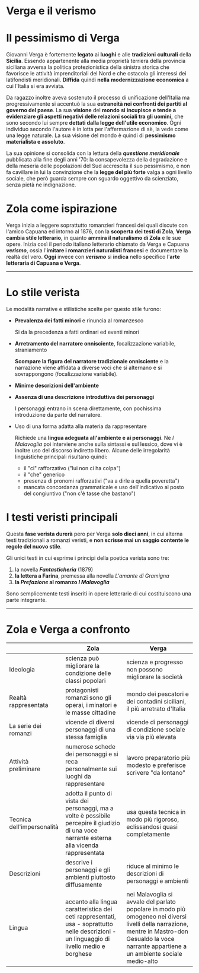 # Verga e il verismo

# Il pessimismo di Verga

Giovanni Verga è fortemente **legato** ai **luoghi** e alle **tradizioni** **culturali** della **Sicilia**. Essendo appartenente alla media proprietà terriera della provincia siciliana avversa la politica protezionistica della sinistra storica che favorisce le attività imprenditoriali del Nord e che ostacola gli interessi dei latifondisti meridionali. **Diffida** quindi **nella** **modernizzazione** **economica** a cui l'Italia si era avviata.

Da ragazzo inoltre aveva sostenuto il processo di unificazione dell'Italia ma progressivamente si accentuò la sua **estraneità nei confronti dei partiti al governo del paese**. La sua **visione** del **mondo** **si** **incupisce** **e tende a evidenziare gli aspetti negativi delle relazioni sociali tra gli uomini,** che sono secondo lui sempre **dettati dalla legge dell'utile economico**. Ogni individuo secondo l'autore è in lotta per l'affermazione di sè, la vede come una legge naturale. La sua visione del mondo è quindi di **pessimismo materialista e assoluto**.

La sua opinione si consolida con la lettura della ***questione meridionale*** pubblicata alla fine degli anni '70: la consapevolezza della degradazione e della meseria delle popolazioni del Sud accrescita il suo pessimismo, e non fa cavillare in lui la convinzione che la **legge del più forte** valga a ogni livello sociale, che però guarda sempre con sguardo oggettivo da scienziato, senza pietà ne indignazione.

# Zola come ispirazione

Verga inizia a leggere soprattutto romanzieri francesi dei quali discute con l'amico Capuana ed intorno al 1876, con la **scoperta dei testi di Zola**, **Verga cambia stile letterario**, in quanto **ammira il naturalismo di Zola** e le sue opere. Inizia così il periodo italiano letterario chiamato da Verga e Capuana ***verismo***, ossia l'**imitare i romanzieri naturalisti francesi** e documentare la realtà del vero. **Oggi** invece con ***verismo*** si **indica** nello specifico l'**arte letteraria di Capuana e Verga**.

---

# Lo stile verista

Le modalità narrative e stilistiche scelte per questo stile furono:

- **Prevalenza dei fatti minori** e rinuncia al romanzesco
    
    Si da la precedenza a fatti ordinari ed eventi minori
    
- **Arretramento del narratore onnisciente**, focalizzazione variabile, straniamento
    
    **Scompare la figura del narratore tradizionale onnisciente** e la narrazione viene affidata a diverse voci che si alternano e si sovrappongono (focalizzazione variabile).
    
- **Minime descrizioni dell'ambiente**
    
    
- **Assenza di una descrizione introduttiva dei personaggi**
    
    I personaggi entrano in scena direttamente, con pochissima introduzione da parte del narratore.
    
- Uso di una forma adatta alla materia da rappresentare
    
    Richiede una **lingua adeguata all'ambiente e ai personaggi**.
    Ne *I Malavoglia* poi interviene anche sulla sintassi e sul lessico, dove vi è inoltre uso del discorso indiretto libero. Alcune delle irregolarità linguistiche principali risultano quindi:
    
    - il "ci" rafforzativo ("lui non ci ha colpa")
    - il "che" generico
    - presenza di pronomi rafforzativi ("va a dirle a quella poveretta")
    - mancata concordanza grammaticale e uso dell'indicativo al posto del congiuntivo ("non c'è tasse che bastano")

# I testi veristi principali

Questa **fase verista durerà** pero per Verga **solo dieci anni**, in cui alterna testi tradizionali a romanzi veristi, e **non scrisse mai un saggio contente le regole del nuovo stile**.

Gli unici testi in cui esprime i principi della poetica verista sono tre:

1. la novella ***Fantasticheria*** (1879)
2. **la lettera a Farina**, premessa alla novella *L'amante di Gramigna*
3. **la *Prefazione* al romanzo *I Malavoglia***

Sono semplicemente testi inseriti in opere letterarie di cui costituiscono una parte integrante.

---

# Zola e Verga a confronto

|  | Zola | Verga |
| --- | --- | --- |
| Ideologia | scienza può migliorare la condizione delle classi popolari | scienza e progresso non possono migliorare la società |
| Realtà rappresentata | protagonisti romanzi sono gli operai, i minatori e  le masse cittadine | mondo dei pescatori e dei contadini siciliani, il più arretrato d'Italia |
| La serie dei romanzi | vicende di diversi personaggi di una stessa famiglia | vicende di personaggi di condizione sociale via via più elevata |
| Attività preliminare | numerose schede dei personaggi e si reca personalmente sui luoghi da rappresentare | lavoro preparatorio più modesto e preferisce scrivere "da lontano" |
| Tecnica dell'impersonalità | adotta il punto di vista dei personaggi, ma a volte è possibile percepire il giudizio di una voce narrante esterna alla vicenda rappresentata | usa questa tecnica in modo più rigoroso, eclissandosi quasi completamente |
| Descrizioni | descrive i personaggi e gli ambienti piuttosto diffusamente | riduce al minimo le descrizioni di personaggi e ambienti |
| Lingua | accanto alla lingua caratteristica dei ceti rappresentati, usa - soprattutto nelle descrizioni - un linguaggio di livello medio e borghese | nei Malavoglia si avvale del parlato popolare in modo più omogeneo nei diversi livelli della narrazione, mentre in Mastro-don Gesualdo la voce narrante appartiene a un ambiente sociale medio-alto |